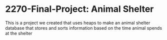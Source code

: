 # 2270-Final-Project: Animal Shelter
This is a project we created that uses heaps to make an animal shelter database that stores and sorts information based on the time animal spends at the shelter
